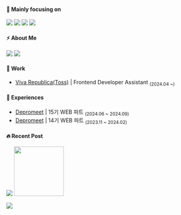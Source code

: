 #### 🎯 Mainly focusing on
<img src="https://img.shields.io/badge/Javascript-F7DF1D?style=flat-square&logo=javascript&logoColor=white"/></a>
<img src="https://img.shields.io/badge/Typescript-3178C6?style=flat-square&logo=Typescript&logoColor=white"/></a>
<img src="https://img.shields.io/badge/React-20232a?style=flat-square&logo=React&logoColor=#5bccea"/></a>
<img src="https://img.shields.io/badge/Next-black?style=flat-square&logo=next.js&logoColor=white"/></a>

#### ⚡️ About Me
<a href="https://velog.io/@doeunnkimm_"><img src="https://img.shields.io/badge/Velog-20C997?style=flat-square&logo=Velog&logoColor=white&link=ttps://velog.io/@doeunnkimm_"/></a>
<a href="mailto:doeunnkimm@gmail.com"><img src="https://img.shields.io/badge/Gmail-d14836?style=flat-square&logo=Gmail&logoColor=white&link=dlwoabsdk@gmail.com"/></a>

#### 💼 Work

- [Viva Republica(Toss)](https://toss.im/) | Frontend Developer Assistant <sub>(2024.04 ~)</sub>



#### 🫧 Experiences
- [Depromeet](https://github.com/depromeet/15th-team3-FE)  |  15기 WEB 파트 <sub>(2024.06 ~ 2024.09)</sub>
- [Depromeet](https://github.com/depromeet/amazing3-fe)  |  14기 WEB 파트 <sub>(2023.11 ~ 2024.02)</sub>

#### 🔥 Recent Post
<a href="https://velog-readme-stats.vercel.app/api/redirect?name=doeunnkimm_"><img src="https://velog-readme-stats.vercel.app/api?name=doeunnkimm_"></a>
<img src="https://github.com/Doeunnkimm/Doeunnkimm/assets/112946860/572409e5-f0fc-4372-8409-e6b1b4772cee" width="130px" />



<a href="https://hits.seeyoufarm.com"><img src="https://hits.seeyoufarm.com/api/count/incr/badge.svg?url=https%3A%2F%2Fgithub.com%2FDoeunnkimm&count_bg=%2379C83D&title_bg=%23555555&icon=&icon_color=%23E7E7E7&title=hits&edge_flat=false"/></a>
